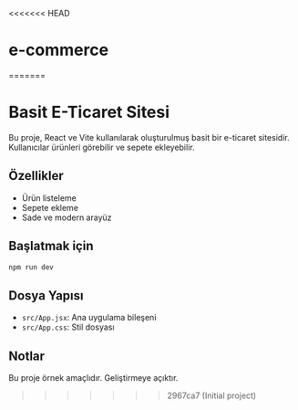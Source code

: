 <<<<<<< HEAD
# e-commerce
=======
# Basit E-Ticaret Sitesi

Bu proje, React ve Vite kullanılarak oluşturulmuş basit bir e-ticaret sitesidir. Kullanıcılar ürünleri görebilir ve sepete ekleyebilir.

## Özellikler
- Ürün listeleme
- Sepete ekleme
- Sade ve modern arayüz

## Başlatmak için

```bash
npm run dev
```

## Dosya Yapısı
- `src/App.jsx`: Ana uygulama bileşeni
- `src/App.css`: Stil dosyası

## Notlar
Bu proje örnek amaçlıdır. Geliştirmeye açıktır.
>>>>>>> 2967ca7 (Initial project)

